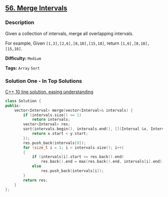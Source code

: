 ## [56. Merge Intervals](https://leetcode.com/problems/merge-intervals/description/)

### Description

Given a collection of intervals, merge all overlapping intervals.

For example,
Given `[1,3],[2,6],[8,10],[15,18]`,
return `[1,6],[8,10],[15,18]`.

**Difficulty:** `Medium`

**Tags:** `Array` `Sort`

### Solution One - In Top Solutions

[C++ 10 line solution. easing understanding](https://discuss.leetcode.com/topic/20263/c-10-line-solution-easing-understanding)

```c++
class Solution {
public:
    vector<Interval> merge(vector<Interval>& intervals) {
        if (intervals.size() <= 1)
            return intervals;
        vector<Interval> res;
        sort(intervals.begin(), intervals.end(), [](Interval &x, Interval &y) {
            return x.start < y.start;
        });
        res.push_back(intervals[0]);
        for (size_t i = 1; i < intervals.size(); i++)
        {
            if (intervals[i].start <= res.back().end)
                res.back().end = max(res.back().end, intervals[i].end);
            else
                res.push_back(intervals[i]);
        }
        return res;
    }
};
```
